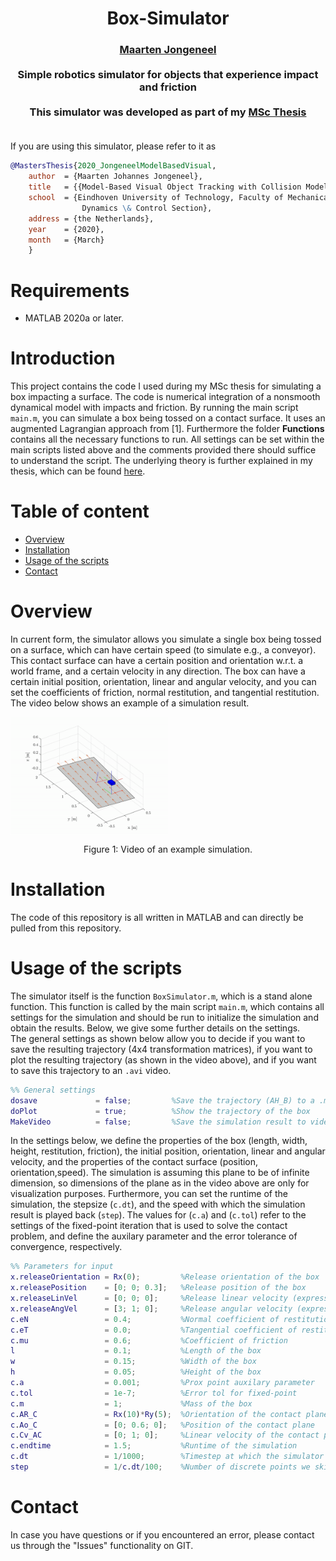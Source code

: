 <div align="center">
<h1 align="center">
Box-Simulator
</h1>
</div>
<div align="center">
<h3>
<a href="https://research.tue.nl/en/persons/maarten-jongeneel">Maarten Jongeneel</a>
<br>
<br>
Simple robotics simulator for objects that experience impact and friction
<br>
<br>
This simulator was developed as part of my <a href="https://research.tue.nl/en/studentTheses/model-based-visual-object-tracking-with-collision-models">MSc Thesis</a>
<br>
<br>
</h3>
</div>

If you are using this simulator, please refer to it as
```bibtex
@MastersThesis{2020_JongeneelModelBasedVisual,
    author  = {Maarten Johannes Jongeneel},
    title   = {{Model-Based Visual Object Tracking with Collision Models}},
    school  = {Eindhoven University of Technology, Faculty of Mechanical Engineering,
                Dynamics \& Control Section},
    address = {the Netherlands},
    year    = {2020},
    month   = {March}
    }
```
# Requirements
 - MATLAB 2020a or later. 

# Introduction

This project contains the code I used during my MSc thesis for simulating a box impacting a surface. The code is numerical integration of a nonsmooth dynamical model with impacts and friction. By running the main script `main.m`, you can simulate a box being tossed on a contact surface.
It uses an augmented Lagrangian approach from [1]. Furthermore the folder **Functions** contains all the necessary functions to run. All settings can be set within the main scripts listed above and the comments provided there should suffice to understand the script. The underlying theory is further explained in my thesis, which can be found [here](https://research.tue.nl/en/studentTheses/model-based-visual-object-tracking-with-collision-models).


Table of content
================
- [Overview](#overview)
- [Installation](#installation)
- [Usage of the scripts](#usage-of-the-scripts)
- [Contact](#contact)

# Overview
In current form, the simulator allows you simulate a single box being tossed on a surface, which can have certain speed (to simulate e.g., a conveyor). This contact surface can have a certain position and orientation w.r.t. a world frame, and a certain velocity in any direction. The box can have a certain initial position, orientation, linear and angular velocity, and you can set the coefficients of friction, normal restitution, and tangential restitution. The video below shows an example of a simulation result. 
<div align="center">
    <div style = "display: flex; align="center">
        <img src="static/box-simulator.gif" width="50%"/> 
    </div>
    <p>Figure 1: Video of an example simulation.</p>
</div>

# Installation
The code of this repository is all written in MATLAB and can directly be pulled from this repository. 

# Usage of the scripts
The simulator itself is the function `BoxSimulator.m`, which is a stand alone function. This function is called by the main script `main.m`, which contains all settings for the simulation and should be run to initialize the simulation and obtain the results. Below, we give some further details on the settings.<br>
The general settings as shown below allow you to decide if you want to save the resulting trajectory (4x4 transformation matrices), if you want to plot the resulting trajectory (as shown in the video above), and if you want to save this trajectory to an `.avi` video.
```matlab
%% General settings
dosave             = false;         %Save the trajectory (AH_B) to a .mat file
doPlot             = true;          %Show the trajectory of the box
MakeVideo          = false;         %Save the simulation result to video
```

In the settings below, we define the properties of the box (length, width, height, restitution, friction), the initial position, orientation, linear and angular velocity, and the properties of the contact surface (position, orientation,speed). The simulation is assuming this plane to be of infinite dimension, so dimensions of the plane as in the video above are only for visualization purposes. Furthermore, you can set the runtime of the simulation, the stepsize (`c.dt`), and the speed with which the simulation result is played back (`step`). The values for (`c.a`) and (`c.tol`) refer to the settings of the fixed-point iteration that is used to solve the contact problem, and define the auxilary parameter and the error tolerance of convergence, respectively.
```matlab
%% Parameters for input
x.releaseOrientation = Rx(0);         %Release orientation of the box            [deg]
x.releasePosition    = [0; 0; 0.3];   %Release position of the box               [m]
x.releaseLinVel      = [0; 0; 0];     %Release linear velocity (expressed in B)  [m/s]
x.releaseAngVel      = [3; 1; 0];     %Release angular velocity (expressed in B) [rad/s]
c.eN                 = 0.4;           %Normal coefficient of restitution         [-]
c.eT                 = 0.0;           %Tangential coefficient of restitution     [-]
c.mu                 = 0.6;           %Coefficient of friction                   [-]
l                    = 0.1;           %Length of the box                         [m]
w                    = 0.15;          %Width of the box                          [m]
h                    = 0.05;          %Height of the box                         [m]
c.a                  = 0.001;         %Prox point auxilary parameter             [-]
c.tol                = 1e-7;          %Error tol for fixed-point                 [-]
c.m                  = 1;             %Mass of the box                           [kg]  
c.AR_C               = Rx(10)*Ry(5);  %Orientation of the contact plane          [deg]
c.Ao_C               = [0; 0.6; 0];   %Position of the contact plane             [m]
c.Cv_AC              = [0; 1; 0];     %Linear velocity of the contact plane      [m/s]
c.endtime            = 1.5;           %Runtime of the simulation                 [s]
c.dt                 = 1/1000;        %Timestep at which the simulator runs      [s]
step                 = 1/c.dt/100;    %Number of discrete points we skip per shown frame
```


# Contact
In case you have questions or if you encountered an error, please contact us through the "Issues" functionality on GIT. 
